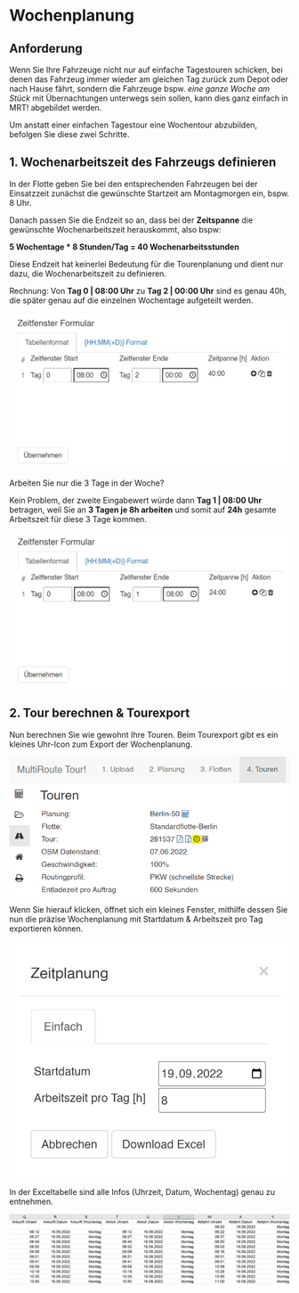 # Wochenplanung

## Anforderung 
Wenn Sie Ihre Fahrzeuge nicht nur auf einfache Tagestouren schicken, bei denen das Fahrzeug immer wieder am gleichen Tag zurück zum Depot oder nach Hause fährt, sondern die Fahrzeuge bspw. *eine ganze Woche am Stück* mit Übernachtungen unterwegs sein sollen, kann dies ganz einfach in MRT! abgebildet werden. 

Um anstatt einer einfachen Tagestour eine Wochentour abzubilden, befolgen Sie diese zwei Schritte.

## 1. Wochenarbeitszeit des Fahrzeugs definieren 

In der Flotte geben Sie bei den entsprechenden Fahrzeugen bei der Einsatzzeit zunächst die gewünschte Startzeit am Montagmorgen ein, bspw. 8 Uhr. 

Danach passen Sie die Endzeit so an, dass bei der **Zeitspanne** die gewünschte Wochenarbeitszeit herauskommt, also bspw:

**5 Wochentage * 8 Stunden/Tag = 40 Wochenarbeitsstunden**

Diese Endzeit hat keinerlei Bedeutung für die Tourenplanung und dient nur dazu, die Wochenarbeitszeit zu definieren. 

Rechnung: Von **Tag 0 | 08:00 Uhr** zu **Tag 2 | 00:00 Uhr** sind es genau 40h, die später genau auf die einzelnen Wochentage aufgeteilt werden. 

![](assets/wochenplanung-40h.png)

Arbeiten Sie nur die 3 Tage in der Woche?

Kein Problem, der zweite Eingabewert würde dann **Tag 1 | 08:00 Uhr** betragen, weil Sie an **3 Tagen je 8h arbeiten** und somit auf **24h** gesamte Arbeitszeit für diese 3 Tage kommen.

![](assets/wochenplanung-24h.png)

## 2. Tour berechnen & Tourexport

Nun berechnen Sie wie gewohnt Ihre Touren. Beim Tourexport gibt es ein kleines Uhr-Icon zum Export der Wochenplanung. 

![](assets/wochenplanung-export.png)

Wenn Sie hierauf klicken, öffnet sich ein kleines Fenster, mithilfe dessen Sie nun die präzise Wochenplanung mit Startdatum & Arbeitszeit pro Tag exportieren können. 

![](assets/wochenplanung-excel.png)

In der Exceltabelle sind alle Infos (Uhrzeit, Datum, Wochentag) genau zu entnehmen.

![](assets/wochenplanung-excelexport.png)


